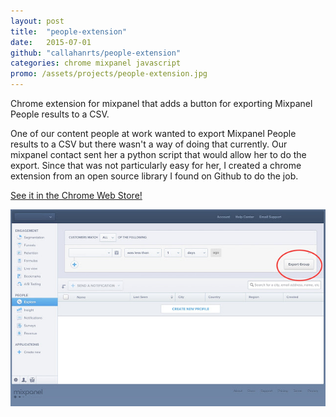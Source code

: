 ```yaml
---
layout: post
title:  "people-extension"
date:   2015-07-01
github: "callahanrts/people-extension"
categories: chrome mixpanel javascript
promo: /assets/projects/people-extension.jpg
---
```

Chrome extension for mixpanel that adds a button for exporting Mixpanel People results to a CSV.

One of our content people at work wanted to export Mixpanel People results to a CSV but there
wasn't a way of doing that currently. Our mixpanel contact sent her a python script that would
allow her to do the export. Since that was not particularly easy for her, I created a chrome
extension from an open source library I found on Github to do the job.

<a href="https://chrome.google.com/webstore/detail/mixpanel-people-export/agiphbdajhopgbebkliclhehapifkdok">See it in the Chrome Web Store!</a>

<div class="screenshots">
  <img src="/assets/projects/people-extension.jpg" />
</div>
